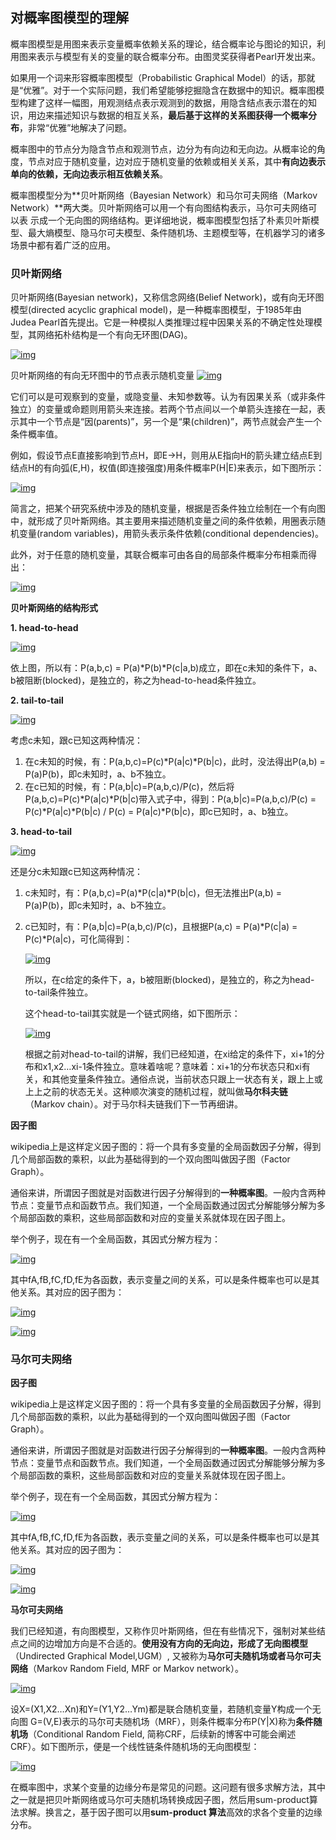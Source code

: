 ## 对概率图模型的理解

概率图模型是用图来表示变量概率依赖关系的理论，结合概率论与图论的知识，利用图来表示与模型有关的变量的联合概率分布。由图灵奖获得者Pearl开发出来。

如果用一个词来形容概率图模型（Probabilistic Graphical Model）的话，那就是“优雅”。对于一个实际问题，我们希望能够挖掘隐含在数据中的知识。概率图模型构建了这样一幅图，用观测结点表示观测到的数据，用隐含结点表示潜在的知识，用边来描述知识与数据的相互关系，**最后基于这样的关系图获得一个概率分布**，非常“优雅”地解决了问题。

概率图中的节点分为隐含节点和观测节点，边分为有向边和无向边。从概率论的角度，节点对应于随机变量，边对应于随机变量的依赖或相关关系，其中**有向边表示单向的依赖，无向边表示相互依赖关系**。

概率图模型分为**贝叶斯网络（Bayesian Network）和马尔可夫网络（Markov Network）**两大类。贝叶斯网络可以用一个有向图结构表示，马尔可夫网络可以表 示成一个无向图的网络结构。更详细地说，概率图模型包括了朴素贝叶斯模型、最大熵模型、隐马尔可夫模型、条件随机场、主题模型等，在机器学习的诸多场景中都有着广泛的应用。

### 贝叶斯网络

贝叶斯网络(Bayesian network)，又称信念网络(Belief Network)，或有向无环图模型(directed acyclic graphical model)，是一种概率图模型，于1985年由Judea Pearl首先提出。它是一种模拟人类推理过程中因果关系的不确定性处理模型，其网络拓朴结构是一个有向无环图(DAG)。

[![img](概率图模型.assets/1.png)](https://camo.githubusercontent.com/514770872df93bf8aafebd163c3d25b4bf022efe/687474703a2f2f7778312e73696e61696d672e636e2f6d773639302f30303633304465666779316734777378337a6630356a3330366f303678676c6d2e6a7067)

贝叶斯网络的有向无环图中的节点表示随机变量 [![img](概率图模型.assets/2.png)](https://camo.githubusercontent.com/2bd848a20439843341bf26da1c709aca49038240/68747470733a2f2f6c617465782e636f6465636f67732e636f6d2f6769662e6c617465783f253742585f312c585f322c2e2e2e2c585f6e253744)

它们可以是可观察到的变量，或隐变量、未知参数等。认为有因果关系（或非条件独立）的变量或命题则用箭头来连接。若两个节点间以一个单箭头连接在一起，表示其中一个节点是“因(parents)”，另一个是“果(children)”，两节点就会产生一个条件概率值。

例如，假设节点E直接影响到节点H，即E→H，则用从E指向H的箭头建立结点E到结点H的有向弧(E,H)，权值(即连接强度)用条件概率P(H|E)来表示，如下图所示：

[![img](概率图模型.assets/3.png)](https://camo.githubusercontent.com/61dbcc9f81b367b2c216ec3b5af7b1fb42d03deb/68747470733a2f2f6a756c796564752d696d672e6f73732d636e2d6265696a696e672e616c6979756e63732e636f6d2f717565736261736536343135353338353236303431353431363732362e706e67)

简言之，把某个研究系统中涉及的随机变量，根据是否条件独立绘制在一个有向图中，就形成了贝叶斯网络。其主要用来描述随机变量之间的条件依赖，用圈表示随机变量(random variables)，用箭头表示条件依赖(conditional dependencies)。

此外，对于任意的随机变量，其联合概率可由各自的局部条件概率分布相乘而得出：

[![img](概率图模型.assets/4.png)](https://camo.githubusercontent.com/49e934fe4ba11e514978d470e0e041353524711e/68747470733a2f2f6c617465782e636f6465636f67732e636f6d2f6769662e6c617465783f5028785f312c2e2e2e2c785f6b293d5028785f6b253743785f312c2e2e2e2c785f2537426b2d31253744292e2e2e5028785f32253743785f31295028785f3129)

**贝叶斯网络的结构形式**

**1. head-to-head**

[![img](概率图模型.assets/5.png)](https://camo.githubusercontent.com/e204ce49faef991ed75ecadd7e025e0a142b5f71/68747470733a2f2f6a756c796564752d696d672e6f73732d636e2d6265696a696e672e616c6979756e63732e636f6d2f717565736261736536343135353338353330343238313039323437322e706e67)

依上图，所以有：P(a,b,c) = P(a)*P(b)*P(c|a,b)成立，即在c未知的条件下，a、b被阻断(blocked)，是独立的，称之为head-to-head条件独立。

**2. tail-to-tail**

[![img](概率图模型.assets/6.png)](https://camo.githubusercontent.com/5cbcf803ee5cd4f4d0dce8f20185adfa00b086c4/68747470733a2f2f6a756c796564752d696d672e6f73732d636e2d6265696a696e672e616c6979756e63732e636f6d2f717565736261736536343135353338353330383036353035333130362e706e67)

考虑c未知，跟c已知这两种情况：

1. 在c未知的时候，有：P(a,b,c)=P(c)*P(a|c)*P(b|c)，此时，没法得出P(a,b) = P(a)P(b)，即c未知时，a、b不独立。
2. 在c已知的时候，有：P(a,b|c)=P(a,b,c)/P(c)，然后将P(a,b,c)=P(c)*P(a|c)*P(b|c)带入式子中，得到：P(a,b|c)=P(a,b,c)/P(c) = P(c)*P(a|c)*P(b|c) / P(c) = P(a|c)*P(b|c)，即c已知时，a、b独立。

**3. head-to-tail**

[![img](概率图模型.assets/7.png)](https://camo.githubusercontent.com/de25a40417e734318755636f248bdd134eb0889c/68747470733a2f2f6a756c796564752d696d672e6f73732d636e2d6265696a696e672e616c6979756e63732e636f6d2f717565736261736536343135353338353331323531303931353930302e706e67)

还是分c未知跟c已知这两种情况：

1. c未知时，有：P(a,b,c)=P(a)*P(c|a)*P(b|c)，但无法推出P(a,b) = P(a)P(b)，即c未知时，a、b不独立。

2. c已知时，有：P(a,b|c)=P(a,b,c)/P(c)，且根据P(a,c) = P(a)*P(c|a) = P(c)*P(a|c)，可化简得到：

   [![img](概率图模型.assets/8.png)](https://camo.githubusercontent.com/c4cbdc218e6371da88e258c29476d83eeac97ea8/68747470733a2f2f6a756c796564752d696d672e6f73732d636e2d6265696a696e672e616c6979756e63732e636f6d2f717565736261736536343135353338353331343431363830383331392e6a7067)

   所以，在c给定的条件下，a，b被阻断(blocked)，是独立的，称之为head-to-tail条件独立。

   这个head-to-tail其实就是一个链式网络，如下图所示：

   [![img](概率图模型.assets/9.png)](https://camo.githubusercontent.com/691148043c631d0c4ce75183260d59fd082e7b9b/68747470733a2f2f6a756c796564752d696d672e6f73732d636e2d6265696a696e672e616c6979756e63732e636f6d2f717565736261736536343135353338353331373236383831323238352e706e67)

   根据之前对head-to-tail的讲解，我们已经知道，在xi给定的条件下，xi+1的分布和x1,x2…xi-1条件独立。意味着啥呢？意味着：xi+1的分布状态只和xi有关，和其他变量条件独立。通俗点说，当前状态只跟上一状态有关，跟上上或上上之前的状态无关。这种顺次演变的随机过程，就叫做**马尔科夫链**（Markov chain）。对于马尔科夫链我们下一节再细讲。

**因子图**

wikipedia上是这样定义因子图的：将一个具有多变量的全局函数因子分解，得到几个局部函数的乘积，以此为基础得到的一个双向图叫做因子图（Factor Graph）。

通俗来讲，所谓因子图就是对函数进行因子分解得到的**一种概率图**。一般内含两种节点：变量节点和函数节点。我们知道，一个全局函数通过因式分解能够分解为多个局部函数的乘积，这些局部函数和对应的变量关系就体现在因子图上。

举个例子，现在有一个全局函数，其因式分解方程为：

[![img](概率图模型.assets/10.png)](https://camo.githubusercontent.com/0b9d1a84e78aeccae6214debb0283e017001eff6/68747470733a2f2f6c617465782e636f6465636f67732e636f6d2f6769662e6c617465783f6728785f312c785f322c785f332c785f342c785f35293d665f4128785f3129665f4228785f3229665f432878312c78322c783329665f4428785f332c785f3429665f4528785f332c785f3529)

其中fA,fB,fC,fD,fE为各函数，表示变量之间的关系，可以是条件概率也可以是其他关系。其对应的因子图为：

[![img](概率图模型.assets/11.png)](https://camo.githubusercontent.com/27514010a0b914f706330b1651625fb79ff1fbe7/68747470733a2f2f6a756c796564752d696d672e6f73732d636e2d6265696a696e672e616c6979756e63732e636f6d2f717565736261736536343135353338353434353035363233393433382e6a7067)

[![img](概率图模型.assets/12.png)](https://camo.githubusercontent.com/d09bb81cb46fc52fa2b7c4a0bf5990b8a6bc3a76/68747470733a2f2f6a756c796564752d696d672e6f73732d636e2d6265696a696e672e616c6979756e63732e636f6d2f717565736261736536343135353338353434363136383734353438352e706e67)

### 马尔可夫网络

**因子图**

wikipedia上是这样定义因子图的：将一个具有多变量的全局函数因子分解，得到几个局部函数的乘积，以此为基础得到的一个双向图叫做因子图（Factor Graph）。

通俗来讲，所谓因子图就是对函数进行因子分解得到的**一种概率图**。一般内含两种节点：变量节点和函数节点。我们知道，一个全局函数通过因式分解能够分解为多个局部函数的乘积，这些局部函数和对应的变量关系就体现在因子图上。

举个例子，现在有一个全局函数，其因式分解方程为：

[![img](概率图模型.assets/13.png)](https://camo.githubusercontent.com/0b9d1a84e78aeccae6214debb0283e017001eff6/68747470733a2f2f6c617465782e636f6465636f67732e636f6d2f6769662e6c617465783f6728785f312c785f322c785f332c785f342c785f35293d665f4128785f3129665f4228785f3229665f432878312c78322c783329665f4428785f332c785f3429665f4528785f332c785f3529)

其中fA,fB,fC,fD,fE为各函数，表示变量之间的关系，可以是条件概率也可以是其他关系。其对应的因子图为：

[![img](概率图模型.assets/14.png)](https://camo.githubusercontent.com/27514010a0b914f706330b1651625fb79ff1fbe7/68747470733a2f2f6a756c796564752d696d672e6f73732d636e2d6265696a696e672e616c6979756e63732e636f6d2f717565736261736536343135353338353434353035363233393433382e6a7067)

[![img](概率图模型.assets/15.png)](https://camo.githubusercontent.com/d09bb81cb46fc52fa2b7c4a0bf5990b8a6bc3a76/68747470733a2f2f6a756c796564752d696d672e6f73732d636e2d6265696a696e672e616c6979756e63732e636f6d2f717565736261736536343135353338353434363136383734353438352e706e67)

**马尔可夫网络**

我们已经知道，有向图模型，又称作贝叶斯网络，但在有些情况下，强制对某些结点之间的边增加方向是不合适的。**使用没有方向的无向边，形成了无向图模型**（Undirected Graphical Model,UGM）, 又被称为**马尔可夫随机场或者马尔可夫网络**（Markov Random Field, MRF or Markov network）。

[![img](概率图模型.assets/16.png)](https://camo.githubusercontent.com/a922cbb862ba047c5251195585d9c6662a5897d5/68747470733a2f2f6a756c796564752d696d672e6f73732d636e2d6265696a696e672e616c6979756e63732e636f6d2f7175657362617365363431353533383534353138313137393538382e706e67)

设X=(X1,X2…Xn)和Y=(Y1,Y2…Ym)都是联合随机变量，若随机变量Y构成一个无向图 G=(V,E)表示的马尔可夫随机场（MRF），则条件概率分布P(Y|X)称为**条件随机场**（Conditional Random Field, 简称CRF，后续新的博客中可能会阐述CRF）。如下图所示，便是一个线性链条件随机场的无向图模型：

[![img](概率图模型.assets/17.png)](https://camo.githubusercontent.com/1630394f1104166824a67d281687a4d2879b38a4/68747470733a2f2f6a756c796564752d696d672e6f73732d636e2d6265696a696e672e616c6979756e63732e636f6d2f717565736261736536343135353338353435333931383333393536372e6a7067)

在概率图中，求某个变量的边缘分布是常见的问题。这问题有很多求解方法，其中之一就是把贝叶斯网络或马尔可夫随机场转换成因子图，然后用sum-product算法求解。换言之，基于因子图可以用**sum-product 算法**高效的求各个变量的边缘分布。